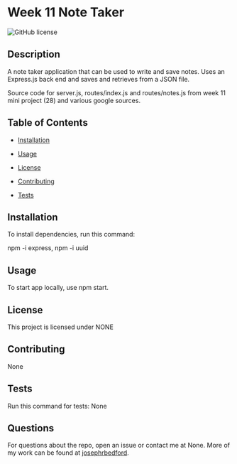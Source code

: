 # Week 11 Note Taker
![GitHub license](https://img.shields.io/badge/license-NONE-blue.svg)

## Description

A note taker application that can be used to write and save notes. Uses an Express.js back end and saves and retrieves from a JSON file.

Source code for server.js, routes/index.js and routes/notes.js from week 11 mini project (28) and various google sources.

## Table of Contents

* [Installation](#installation)

* [Usage](#usage)

* [License](#license)


* [Contributing](#contributing)

* [Tests](#tests)

## Installation

To install dependencies, run this command:

npm -i express, npm -i uuid

## Usage

To start app locally, use npm start.

## License
    
  This project is licensed under NONE

## Contributing

None

## Tests

Run this command for tests:
None

## Questions

For questions about the repo, open an issue or contact me at None. More of my work can be found at [josephrbedford](https://github.com/josephrbedford/).
